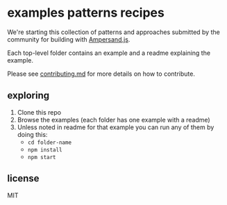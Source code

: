 # examples patterns recipes

We're starting this collection of patterns and approaches submitted by the community for building with [Ampersand.js](http://ampersandjs.com).

Each top-level folder contains an example and a readme explaining the example.

Please see [contributing.md](contributing.md) for more details on how to contribute.

## exploring

1. Clone this repo
2. Browse the examples (each folder has one example with a readme)
3. Unless noted in readme for that example you can run any of them by doing this:
    - `cd folder-name`
    - `npm install`
    - `npm start`

## license

MIT
